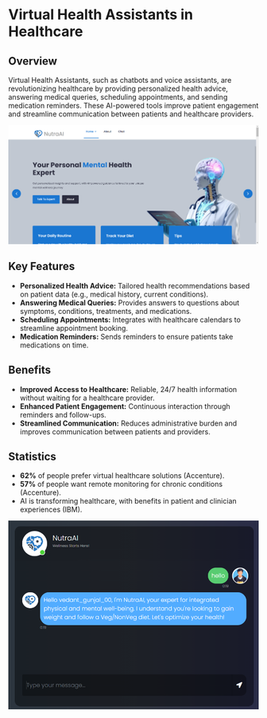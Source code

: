 # Virtual Health Assistants in Healthcare

## Overview

Virtual Health Assistants, such as chatbots and voice assistants, are revolutionizing healthcare by providing personalized health advice, answering medical queries, scheduling appointments, and sending medication reminders. These AI-powered tools improve patient engagement and streamline communication between patients and healthcare providers.

![Image](outputs/image1.png)

## Key Features

- **Personalized Health Advice:** Tailored health recommendations based on patient data (e.g., medical history, current conditions).
- **Answering Medical Queries:** Provides answers to questions about symptoms, conditions, treatments, and medications.
- **Scheduling Appointments:** Integrates with healthcare calendars to streamline appointment booking.
- **Medication Reminders:** Sends reminders to ensure patients take medications on time.

## Benefits

- **Improved Access to Healthcare:** Reliable, 24/7 health information without waiting for a healthcare provider.
- **Enhanced Patient Engagement:** Continuous interaction through reminders and follow-ups.
- **Streamlined Communication:** Reduces administrative burden and improves communication between patients and providers.

## Statistics

- **62%** of people prefer virtual healthcare solutions (Accenture).
- **57%** of people want remote monitoring for chronic conditions (Accenture).
- AI is transforming healthcare, with benefits in patient and clinician experiences (IBM).

![Image1](outputs/image.png)

